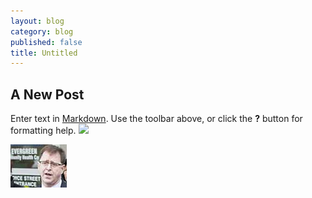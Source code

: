 ```yaml
---
layout: blog
category: blog
published: false
title: Untitled
---
```


## A New Post

Enter text in [Markdown](http://daringfireball.net/projects/markdown/). Use the toolbar above, or click the **?** button for formatting help.
![](/media/oilsands-aerial.jpg)

![20140408_EvergreenPresser_Web_CaelieFrampton_010_thumb.jpg](/media/20140408_EvergreenPresser_Web_CaelieFrampton_010_thumb.jpg)
